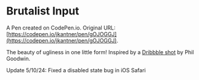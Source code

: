 # Brutalist Input

A Pen created on CodePen.io. Original URL: [https://codepen.io/jkantner/pen/gOJOGGJ](https://codepen.io/jkantner/pen/gOJOGGJ).

The beauty of ugliness in one little form! Inspired by a [Dribbble shot](https://dribbble.com/shots/18294375-Input-Field-Brutalist-Modern) by Phil Goodwin.

Update 5/10/24: Fixed a disabled state bug in iOS Safari